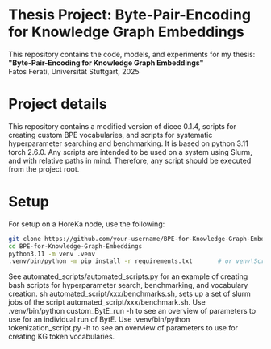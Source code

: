 # Thesis Project: Byte-Pair-Encoding for Knowledge Graph Embeddings

This repository contains the code, models, and experiments for my thesis:  
**"Byte-Pair-Encoding for Knowledge Graph Embeddings"**  
Fatos Ferati, Universität Stuttgart, 2025

# Project details
This repository contains a modified version of dicee 0.1.4, scripts for creating custom BPE vocabularies, and scripts for systematic hyperparameter searching and benchmarking.
It is based on python 3.11 torch 2.6.0. 
Any scripts are intended to be used on a system using Slurm, and with relative paths in mind. Therefore, any script should be executed from the project root. 

# Setup
For setup on a HoreKa node, use the following:
```bash
git clone https://github.com/your-username/BPE-for-Knowledge-Graph-Embeddings.git
cd BPE-for-Knowledge-Graph-Embeddings
python3.11 -m venv .venv
.venv/bin/python -m pip install -r requirements.txt       # or venv\Scripts\Activate.ps1 on Windows
```
See automated_scripts/automated_scripts.py for an example of creating bash scripts for hyperparameter search, benchmarking, and vocabulary creation.
sh automated_script/xxx/benchmarks.sh, sets up a set of slurm jobs of the script automated_script/xxx/benchmark.sh. 
Use .venv/bin/python custom_BytE_run -h to see an overview of parameters to use for an individual run of BytE. 
Use .venv/bin/python tokenization_script.py -h to see an overview of parameters to use for creating KG token vocabularies.
